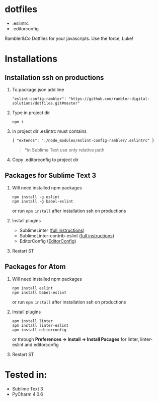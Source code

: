 # dotfiles

- .eslintrc
- .editorconfig

Rambler&amp;Co Dotfiles for your javascripts. Use the force, Luke!

# Installations

## Installation ssh on productions

1. To package.json add line

    ```
    "eslint-config-rambler": "https://github.com/rambler-digital-solutions/dotfiles.git#master"
    ```

2. Type in project dir

    ```
    npm i
    ```

3. In project dir .eslintrc must contains

    ```
    { "extends": "./node_modules/eslint-config-rambler/.eslintrc" }
    ```

    >*in Sublime Text use only relative path

4. Copy .editorconfig to project dir

## Packages for Sublime Text 3

1. Will need installed npm packages

    ```
    npm install -g eslint
    npm install -g babel-eslint
    ```

    or run `npm install` after installation ssh on productions

2. Install plugins

    * SublimeLinter ([full instructions](http://sublimelinter.readthedocs.org/en/latest/installation.html))
    * SublimeLinter-contrib-eslint ([full instructions](https://github.com/roadhump/SublimeLinter-eslint#plugin-installation))
    * EditorConfig ([EditorConfig](https://github.com/sindresorhus/editorconfig-sublime#install))

3. Restart ST

## Packages for Atom

1. Will need installed npm packages

    ```
    npm install eslint
    npm install babel-eslint
    ```

    or run `npm install` after installation ssh on productions

2. Install plugins

    ```
    apm install linter
    apm install linter-eslint
    apm install editorconfig
    ```

    or through **Preferences → Install → Install Pacages** for linter, linter-eslint and editorconfig

3. Restart ST

# Tested in:

- Sublime Text 3
- PyCharm 4.0.6
